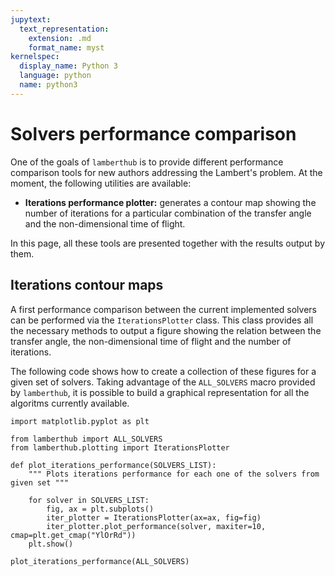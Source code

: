 ```yaml
---
jupytext:
  text_representation:
    extension: .md
    format_name: myst
kernelspec:
  display_name: Python 3
  language: python
  name: python3
---
```


# Solvers performance comparison

One of the goals of `lamberthub` is to provide different performance comparison
tools for new authors addressing the Lambert's problem. At the moment, the
following utilities are available:

* **Iterations performance plotter:** generates a contour map showing the number of
  iterations for a particular combination of the transfer angle and the
  non-dimensional time of flight.

In this page, all these tools are presented together with the results output by
them.


## Iterations contour maps

A first performance comparison between the current implemented solvers can be
performed via the `IterationsPlotter` class. This class provides all the
necessary methods to output a figure showing the relation between the transfer
angle, the non-dimensional time of flight and the number of iterations.

The following code shows how to create a collection of these figures for a given
set of solvers. Taking advantage of the `ALL_SOLVERS` macro provided by
`lamberthub`, it is possible to build a graphical representation for all the
algoritms currently available.

```{code-cell}
import matplotlib.pyplot as plt

from lamberthub import ALL_SOLVERS
from lamberthub.plotting import IterationsPlotter

def plot_iterations_performance(SOLVERS_LIST):
    """ Plots iterations performance for each one of the solvers from given set """

    for solver in SOLVERS_LIST:
        fig, ax = plt.subplots()
        iter_plotter = IterationsPlotter(ax=ax, fig=fig)
        iter_plotter.plot_performance(solver, maxiter=10, cmap=plt.get_cmap("YlOrRd"))
    plt.show()

plot_iterations_performance(ALL_SOLVERS)
```
